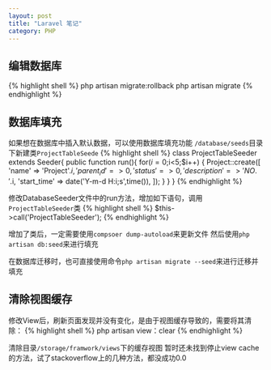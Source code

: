 ```yaml
---
layout: post
title: "Laravel 笔记"
category: PHP
---
```


## 编辑数据库 ##
{% highlight shell %}
php artisan migrate:rollback
php artisan migrate
{% endhighlight %}

## 数据库填充 ##
如果想在数据库中插入默认数据，可以使用数据库填充功能
```/database/seeds```目录下新建类```ProjectTableSeede```
{% highlight shell %}
class ProjectTableSeeder extends Seeder{
    public function run(){
        for($i=0;$i<5;$i++) {
            Project::create([
                'name' => 'Project'.$i,
                'parent_id'=> 0,
                'status' => 0,
                'description' => 'NO.'.$i,
                'start_time' => date('Y-m-d H:i;s',time()),
            ]);
        }
    }
}
{% endhighlight %}

修改DatabaseSeeder文件中的run方法，增加如下语句，调用```ProjectTableSeeder```类
{% highlight shell %}
$this->call('ProjectTableSeeder');
{% endhighlight %}

增加了类后，一定需要使用```compsoer dump-autoload```来更新文件
然后使用```php artisan db:seed```来进行填充

在数据库迁移时，也可直接使用命令```php artisan migrate --seed```来进行迁移并填充

## 清除视图缓存 ##
修改View后，刷新页面发现并没有变化，是由于视图缓存导致的，需要将其清除：
{% highlight shell %}
php artisan view：clear
{% endhighlight %}

清除目录```/storage/framwork/views```下的缓存视图
暂时还未找到停止view cache的方法，试了stackoverflow上的几种方法，都没成功0.0